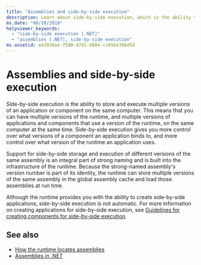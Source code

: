 ```yaml
---
title: "Assemblies and side-by-side execution"
description: Learn about side-by-side execution, which is the ability to store and run multiple versions of an application or component on the same computer.
ms.date: "08/20/2019"
helpviewer_keywords: 
  - "side-by-side execution [.NET]"
  - "assemblies [.NET], side-by-side execution"
ms.assetid: e42036ee-7590-47d1-b884-cc856e39bd5d
---
```

# Assemblies and side-by-side execution

Side-by-side execution is the ability to store and execute multiple versions of an application or component on the same computer. This means that you can have multiple versions of the runtime, and multiple versions of applications and components that use a version of the runtime, on the same computer at the same time. Side-by-side execution gives you more control over what versions of a component an application binds to, and more control over what version of the runtime an application uses.  
  
Support for side-by-side storage and execution of different versions of the same assembly is an integral part of strong naming and is built into the infrastructure of the runtime. Because the strong-named assembly's version number is part of its identity, the runtime can store multiple versions of the same assembly in the global assembly cache and load those assemblies at run time.  
  
Although the runtime provides you with the ability to create side-by-side applications, side-by-side execution is not automatic. For more information on creating applications for side-by-side execution, see [Guidelines for creating components for side-by-side execution](../../framework/deployment/guidelines-for-creating-components-for-side-by-side-execution.md).  
  
## See also

- [How the runtime locates assemblies](../../framework/deployment/how-the-runtime-locates-assemblies.md)
- [Assemblies in .NET](index.md)
